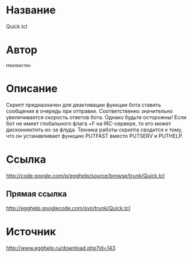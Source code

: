 # Название #
Quick.tcl


# Автор #
<sup>Неизвестен</sup>


# Описание #
Скрипт предназначен для деактивации функции бота ставить сообщения в очередь при отправке. Соответственно значительно увеличивается скорость ответов бота. Однако будьте осторожны! Если бот не имеет глобального флага +F на IRC-сервере, то его может дисконнектить из-за флуда. Техника работы скрипта сводится к тому, что он устанавливает функцию PUTFAST вместо PUTSERV и PUTHELP.


# Ссылка #
http://code.google.com/p/egghelp/source/browse/trunk/Quick.tcl

## Прямая ссылка ##
http://egghelp.googlecode.com/svn/trunk/Quick.tcl


# Источник #
http://www.egghelp.ru/download.php?id=143

